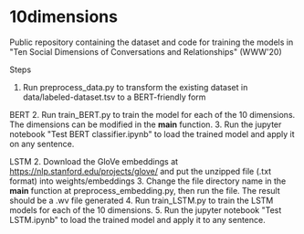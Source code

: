 # 10dimensions
Public repository containing the dataset and code for training the models in "Ten Social Dimensions of Conversations and Relationships" (WWW'20)

Steps

1. Run preprocess_data.py to transform the existing dataset in data/labeled-dataset.tsv to a BERT-friendly form

BERT
2. Run train_BERT.py to train the model for each of the 10 dimensions. The dimensions can be modified in the __main__ function.
3. Run the jupyter notebook "Test BERT classifier.ipynb" to load the trained model and apply it on any sentence.

LSTM
2. Download the GloVe embeddings at https://nlp.stanford.edu/projects/glove/ and put the unzipped file (.txt format) into weights/embeddings
3. Change the file directory name in the __main__ function at preprocess_embedding.py, then run the file. The result should be a .wv file generated
4. Run train_LSTM.py to train the LSTM models for each of the 10 dimensions.
5. Run the jupyter notebook "Test LSTM.ipynb" to load the trained model and apply it to any sentence.